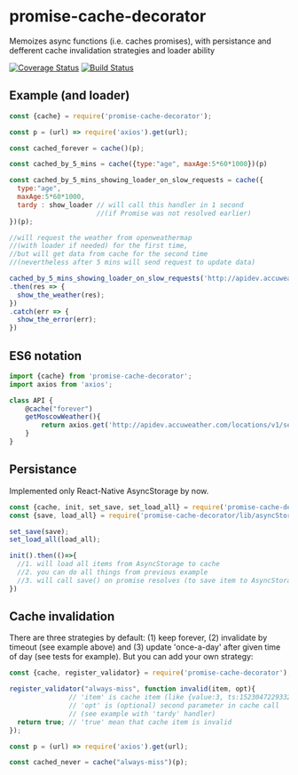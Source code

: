 # promise-cache-decorator

Memoizes async functions (i.e. caches promises), with persistance and defferent cache invalidation strategies and loader ability

[![Coverage Status](https://coveralls.io/repos/github/artemdudkin/promise-cache-decorator/badge.svg?branch=master)](https://coveralls.io/github/artemdudkin/promise-cache-decorator?branch=master) [![Build Status](https://api.travis-ci.org/artemdudkin/promise-cache-decorator.svg?branch=master)](https://api.travis-ci.org/artemdudkin/promise-cache-decorator.svg?branch=master)

## Example (and loader)

```js
const {cache} = require('promise-cache-decorator');

const p = (url) => require('axios').get(url);

const cached_forever = cache()(p);

const cached_by_5_mins = cache({type:"age", maxAge:5*60*1000})(p)

const cached_by_5_mins_showing_loader_on_slow_requests = cache({
  type:"age", 
  maxAge:5*60*1000, 
  tardy : show_loader // will call this handler in 1 second 
                      //(if Promise was not resolved earlier)
})(p);

//will request the weather from openweathermap 
//(with loader if needed) for the first time,
//but will get data from cache for the second time 
//(nevertheless after 5 mins will send request to update data)

cached_by_5_mins_showing_loader_on_slow_requests('http://apidev.accuweather.com/locations/v1/search?q=Moscow,%20RU&apikey=hoArfRosT1215')
.then(res => {
  show_the_weather(res);
})
.catch(err => {
  show_the_error(err);
})
```

## ES6 notation
```js
import {cache} from 'promise-cache-decorator';
import axios from 'axios';

class API {
    @cache("forever")
    getMoscowWeather(){
        return axios.get('http://apidev.accuweather.com/locations/v1/search?q=Moscow,%20RU&apikey=hoArfRosT1215');
    }
}
```


## Persistance

Implemented only React-Native AsyncStorage by now.

```js
const {cache, init, set_save, set_load_all} = require('promise-cache-decorator');
const {save, load_all} = require('promise-cache-decorator/lib/asyncStorage');

set_save(save);
set_load_all(load_all);

init().then(()=>{
  //1. will load all items from AsyncStorage to cache
  //2. you can do all things from previous example
  //3. will call save() on promise resolves (to save item to AsyncStorage)
})

```

## Cache invalidation

There are three strategies by default: (1) keep forever, (2) invalidate by timeout (see example above) and (3) update 'once-a-day' after given time of day (see tests for example).
But you can add your own strategy:

```js
const {cache, register_validator} = require('promise-cache-decorator');

register_validator("always-miss", function invalid(item, opt){
               // 'item' is cache item (like {value:3, ts:1523047229332})
               // 'opt' is (optional) second parameter in cache call 
               // (see example with 'tardy' handler)
  return true; // 'true' mean that cache item is invalid
});

const p = (url) => require('axios').get(url);

const cached_never = cache("always-miss")(p);

```
